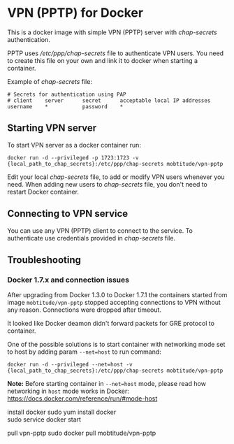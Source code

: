 # VPN (PPTP) for Docker

This is a docker image with simple VPN (PPTP) server with _chap-secrets_ authentication.

PPTP uses _/etc/ppp/chap-secrets_ file to authenticate VPN users.
You need to create this file on your own and link it to docker when starting a container.

Example of _chap-secrets_ file:

````
# Secrets for authentication using PAP
# client    server      secret      acceptable local IP addresses
username    *           password    *
````


## Starting VPN server

To start VPN server as a docker container run:

````
docker run -d --privileged -p 1723:1723 -v {local_path_to_chap_secrets}:/etc/ppp/chap-secrets mobtitude/vpn-pptp
````

Edit your local _chap-secrets_ file, to add or modify VPN users whenever you need.
When adding new users to _chap-secrets_ file, you don't need to restart Docker container.

## Connecting to VPN service
You can use any VPN (PPTP) client to connect to the service.
To authenticate use credentials provided in _chap-secrets_ file.


## Troubleshooting 

### Docker 1.7.x and connection issues
After upgrading from Docker 1.3.0 to Docker 1.7.1 the containers started from image `mobtitude/vpn-pptp` stopped accepting connections to VPN without any reason.
Connections were dropped after timeout. 

It looked like Docker deamon didn't forward packets for GRE protocol to container.

One of the possible solutions is to start container with networking mode set to host by adding param `--net=host` to run command:

````
docker run -d --privileged --net=host -v {local_path_to_chap_secrets}:/etc/ppp/chap-secrets mobtitude/vpn-pptp
````

**Note:** Before starting container in `--net=host` mode, please read how networking in `host` mode works in Docker:
https://docs.docker.com/reference/run/#mode-host

install docker
sudo yum install docker      
sudo service docker start   

pull vpn-pptp
sudo docker pull mobtitude/vpn-pptp
